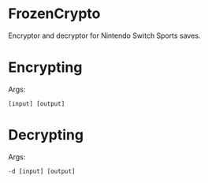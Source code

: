 # FrozenCrypto
Encryptor and decryptor for Nintendo Switch Sports saves.

# Encrypting
Args:
```
[input] [output]
```

# Decrypting
Args:
```
-d [input] [output]
```
